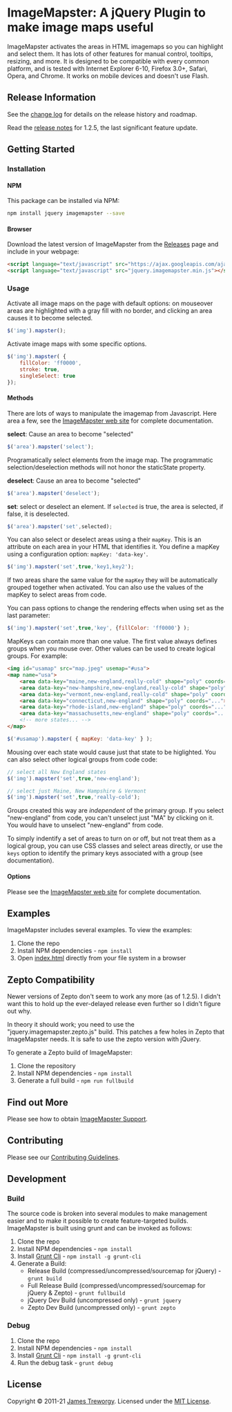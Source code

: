 # ImageMapster: A jQuery Plugin to make image maps useful

ImageMapster activates the areas in HTML imagemaps so you can highlight and select them. It has lots of other features for manual control, tooltips, resizing, and more. It is designed to be compatible with every common platform, and is tested with Internet Explorer 6-10, Firefox 3.0+, Safari, Opera, and Chrome. It works on mobile devices and doesn't use Flash.

## Release Information

See the [change log](https://github.com/jamietre/ImageMapster/blob/master/CHANGELOG.md) for details on the release history and roadmap.

Read the [release notes](http://blog.outsharked.com/2012/06/imagemapster-125-released.html) for 1.2.5, the last significant feature update. 

## Getting Started

### Installation

#### NPM
This package can be installed via NPM:

```sh
npm install jquery imagemapster --save
```

#### Browser
Download the latest version of ImageMapster from the [Releases](https://github.com/jamietre/ImageMapster/releases) page and include in your webpage:

```html
<script language="text/javascript" src="https://ajax.googleapis.com/ajax/libs/jquery/3.5.1/jquery.min.js"></script>
<script language="text/javascript" src="jquery.imagemapster.min.js"></script>
```

### Usage

Activate all image maps on the page with default options: on mouseover areas are highlighted with a gray fill with no border, and clicking an area causes it to become selected.

```js
$('img').mapster();
```

Activate image maps with some specific options.

```js
$('img').mapster( {
    fillColor: 'ff0000',
    stroke: true,
    singleSelect: true
});
```

#### Methods

There are lots of ways to manipulate the imagemap from Javascript. Here area a few, see the [ImageMapster web site](http://www.outsharked.com/imagemapster) for complete documentation.

**select**: Cause an area to become "selected"

```js
$('area').mapster('select');
```

Programatically select elements from the image map. The programmatic selection/deselection methods will not honor the staticState property.

**deselect**: Cause an area to become "selected"

```js
$('area').mapster('deselect');
```

**set**: select or deselect an element. If `selected` is true, the area is selected, if false, it is deselected.

```js
$('area').mapster('set',selected);
```

You can also select or deselect areas using a their `mapKey`. This is an attribute on each area in your HTML that identifies it. You define a mapKey using a configuration option: `mapKey: 'data-key'`.

```js
$('img').mapster('set',true,'key1,key2');
```

If two areas share the same value for the `mapKey` they will be automatically grouped together when activated. You can also use the values of the mapKey to select areas from code.

You can pass options to change the rendering effects when using set as the last parameter:

```js
$('img').mapster('set',true,'key', {fillColor: 'ff0000'} );
```

MapKeys can contain more than one value. The first value always defines groups when you mouse over. Other values can be used to create logical groups. For example:

```html
<img id="usamap" src="map.jpeg" usemap="#usa">
<map name="usa">
    <area data-key="maine,new-england,really-cold" shape="poly" coords="...">
    <area data-key="new-hampshire,new-england,really-cold" shape="poly" coords="...">
    <area data-key="vermont,new-england,really-cold" shape="poly" coords="...">
    <area data-key="connecticut,new-england" shape="poly" coords="...">
    <area data-key="rhode-island,new-england" shape="poly" coords="...">
    <area data-key="massachusetts,new-england" shape="poly" coords="...">
    <!-- more states... -->
</map>
```

```js
$('#usamap').mapster( { mapKey: 'data-key' } );
```

Mousing over each state would cause just that state to be higlighted. You can also select other logical groups from code code:

```js
// select all New England states
$('img').mapster('set',true,'new-england');

// select just Maine, New Hampshire & Vermont
$('img').mapster('set',true,'really-cold');
```

Groups created this way are *independent* of the primary group. If you select "new-england" from code, you can't unselect just "MA" by clicking on it. You would have to unselect "new-england" from code. 

To simply indentify a set of areas to turn on or off, but not treat them as a logical group, you can use CSS classes and select areas directly, or use the <code>keys</code> option to identify the primary keys associated with a group (see documentation).

#### Options

Please see the [ImageMapster web site](http://www.outsharked.com/imagemapster/default.aspx?docs.html) for complete documentation.

## Examples

ImageMapster includes several examples.  To view the examples:

1. Clone the repo
2. Install NPM dependencies - `npm install`
3. Open [index.html](examples/index.html) directly from your file system in a browser

## Zepto Compatibility

Newer versions of Zepto don't seem to work any more (as of 1.2.5). I didn't want this to hold up the ever-delayed release even further so I didn't figure out why. 

In theory it should work; you need to use the "jquery.imagemapster.zepto.js" build. This patches a few holes in Zepto that ImageMapster needs. It is safe to use the zepto version with jQuery.

To generate a Zepto build of ImageMapster:

1. Clone the repository
2. Install NPM dependencies - `npm install`
3. Generate a full build - `npm run fullbuild`

## Find out More

Please see how to obtain [ImageMapster Support](SUPPORT.md).

## Contributing

Please see our [Contributing Guidelines](CONTRIBUTING.md).

## Development

### Build

The source code is broken into several modules to make management easier and to make it possible to create feature-targeted builds. ImageMapster is built using grunt and can be invoked as follows:

1. Clone the repo
2. Install NPM dependencies - `npm install`
3. Install [Grunt Cli](https://gruntjs.com/getting-started) - `npm install -g grunt-cli`
4. Generate a Build:
    - Release Build (compressed/uncompressed/sourcemap for jQuery) - `grunt build`
    - Full Release Build (compressed/uncompressed/sourcemap for jQuery & Zepto) - `grunt fullbuild`
    - jQuery Dev Build (uncompressed only) - `grunt jquery`
    - Zepto Dev Build (uncompressed only) - `grunt zepto`

### Debug

1. Clone the repo
2. Install NPM dependencies - `npm install`
3. Install [Grunt Cli](https://gruntjs.com/getting-started) - `npm install -g grunt-cli`
4. Run the debug task - `grunt debug`

## License

Copyright &copy; 2011-21 [James Treworgy](https://github.com/jamietre). Licensed under the [MIT License](LICENSE).